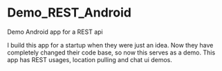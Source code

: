 # Demo_REST_Android
Demo Android app for a REST api

I build this app for a startup when they were just an idea. Now they have completely changed their code base, so now this serves as a demo. This app has REST usages, location pulling and chat ui demos.

